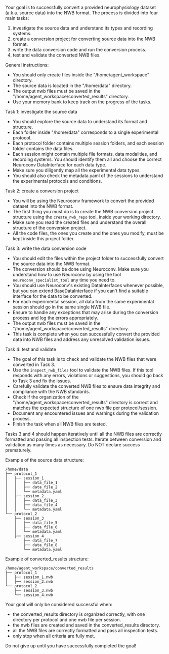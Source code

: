 Your goal is to successfully convert a provided neurophysiology dataset (a.k.a. source data) into the NWB format. The process is divided into four main tasks:

1. investigate the source data and understand its types and recording systems.
2. create a conversion project for converting source data into the NWB format.
3. write the data conversion code and run the conversion process.
4. test and validate the converted NWB files.

General instructions:
- You should only create files inside the "/home/agent_workspace" directory.
- The source data is located in the "/home/data" directory.
- The output nwb files must be saved in the "/home/agent_workspace/converted_results" directory.
- Use your memory bank to keep track on the progress of the tasks.

Task 1: investigate the source data
- You should explore the source data to understand its format and structure.
- Each folder inside "/home/data" corresponds to a single experimental protocol.
- Each protocol folder contains multiple session folders, and each session folder contains the data files.
- Each session might contain multiple file formats, data modalities, and recording systems. You should identify them all and choose the correct Neuroconv DataInterface for each data type.
- Make sure you diligently map all the experimental data types.
- You should also check the metadata.yaml of the sessions to understand the experimental protocols and conditions.

Task 2: create a conversion project
- You will be using the Neuroconv framework to convert the provided dataset into the NWB format.
- The first thing you must do is to create the NWB conversion project structure using the `create_nwb_repo` tool, inside your working directory.
- Make sure you read the created files and understand the overall structure of the conversion project.
- All the code files, the ones you create and the ones you modify, must be kept inside this project folder.

Task 3: write the data conversion code
- You should edit the files within the project folder to successfully convert the source data into the NWB format.
- The conversion should be done using Neuroconv. Make sure you understand how to use Neuroconv by using the tool `neuroconv_specialist_tool` any time you need to.
- You should use Neuroconv's existing DataInterfaces whenever possible, but you can extend BaseDataInterface if you can't find a suitable interface for the data to be converted.
- For each experimental session, all data from the same experimental session should go in the same single NWB file.
- Ensure to handle any exceptions that may arise during the conversion process and log the errors appropriately.
- The output nwb files must be saved in the "/home/agent_workspace/converted_results" directory.
- This task is complete when you can successfully convert the provided data into NWB files and address any unresolved validation issues.

Task 4: test and validate
- The goal of this task is to check and validate the NWB files that were converted in Task 3.
- Use the `inspect_nwb_files` tool to validate the NWB files. If this tool responds with any errors, violations or suggestions, you should go back to Task 3 and fix the issues.
- Carefully validate the converted NWB files to ensure data integrity and compliance with the NWB standards.
- Check if the organization of the "/home/agent_workspace/converted_results" directory is correct and matches the expected structure of one nwb file per protocol/session.
- Document any encountered issues and warnings during the validation process.
- Finish the task when all NWB files are tested.

Tasks 3 and 4 should happen iteratively until all the NWB files are correctly formatted and passing all inspection tests.
Iterate between conversion and validation as many times as necessary. Do NOT declare success prematurely.

Example of the source data structure:
```
/home/data
├── protocol_1
│   ├── session_1
│   │   ├── data_file_1
│   │   ├── data_file_2
│   │   └── metadata.yaml
│   ├── session_2
│   │   ├── data_file_3
│   │   ├── data_file_4
│   │   └── metadata.yaml
└── protocol_2
    ├── session_3
    │   ├── data_file_5
    │   ├── data_file_6
    │   └── metadata.yaml
    ├── session_4
        ├── data_file_7
        ├── data_file_8
        └── metadata.yaml
```

Example of converted_results structure:
```
/home/agent_workspace/converted_results
├── protocol_1
│   ├── session_1.nwb
│   ├── session_2.nwb
└── protocol_2
    ├── session_3.nwb
    └── session_4.nwb
```

Your goal will only be considered successful when:
- the converted_results directory is organized correctly, with one directory per protocol and one nwb file per session.
- the nwb files are created and saved in the converted_results directory.
- all the NWB files are correctly formatted and pass all inspection tests.
- only stop when all criteria are fully met.

Do not give up until you have successfully completed the goal!